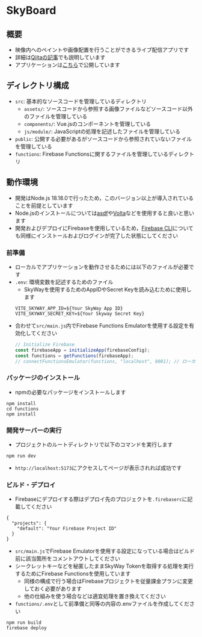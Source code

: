# SkyBoard
## 概要
- 映像内へのペイントや画像配置を行うことができるライブ配信アプリです
- 詳細は[Qiitaの記事](https://qiita.com/KOU256/items/2d9dc37f55dae68be7b4)でも説明しています
- アプリケーションは[こちら](https://skyboard-9bf56.web.app/)で公開しています

## ディレクトリ構成
- `src`: 基本的なソースコードを管理しているディレクトリ
    - `assets/`: ソースコードから参照する画像ファイルなどソースコード以外のファイルを管理している
    - `components/`: Vue.jsのコンポーネントを管理している
    - `js/module/`: JavaScriptの処理を記述したファイルを管理している
- `public`: 公開する必要があるがソースコードから参照されていないファイルを管理している
- `functions`: Firebase Functionsに関するファイルを管理しているディレクトリ

## 動作環境
- 開発はNode.js 18.18.0で行ったため，このバージョン以上が導入されていることを前提としています
- Node.jsのインストールについては[asdf](https://asdf-vm.com/guide/getting-started.html)や[Volta](https://docs.volta.sh/guide/getting-started)などを使用すると良いと思います
- 開発およびデプロイにFirebaseを使用しているため，[Firebase CLI](https://firebase.google.com/docs/cli?hl=ja)についても同様にインストールおよびログインが完了した状態にしてください
### 前準備
- ローカルでアプリケーションを動作させるためには以下のファイルが必要です
- `.env`: 環境変数を記述するためのファイル
    - SkyWayを使用するためのAppIDやSecret Keyを読み込むために使用します
    ```shell
    VITE_SKYWAY_APP_ID=${Your SkyWay App ID}
    VITE_SKYWAY_SECRET_KEY=${Your Skyway Secret Key}
    ```
- 合わせて`src/main.js`内でFirebase Functions Emulatorを使用する設定を有効化してください
    ```javascript:./src/main.js
    // Initialize Firebase
    const firebaseApp = initializeApp(firebaseConfig);
    const functions = getFunctions(firebaseApp);
    // connectFunctionsEmulator(functions, "localhost", 8081); // ローカルで開発する場合はこの行のコメントを解除
    ```

### パッケージのインストール
- npmの必要なパッケージをインストールします
```shell
npm install
cd functions
npm install
```

### 開発サーバーの実行
- プロジェクトのルートディレクトリで以下のコマンドを実行します
```shell
npm run dev
```
- `http://localhost:5173`にアクセスしてページが表示されれば成功です

### ビルド・デプロイ
- Firebaseにデプロイする際はデプロイ先のプロジェクトを`.firebaserc`に記載してください
```json:.firebaserc
{
  "projects": {
    "default": "Your Firebase Project ID"
  }
}
```
- `src/main.js`でFirebase Emulatorを使用する設定になっている場合はビルド前に該当箇所をコメントアウトしてください
- シークレットキーなどを秘匿したままSkyWay Tokenを取得する処理を実行するためにFirebase Functionsを使用しています
    - 同様の構成で行う場合はFirebaseプロジェクトを従量課金プランに変更しておく必要があります
    - 他の仕組みを使う場合などは適宜処理を置き換えてください
- `functions/.env`として前準備と同等の内容の.envファイルを作成してください
```shell
npm run build
firebase deploy
```
